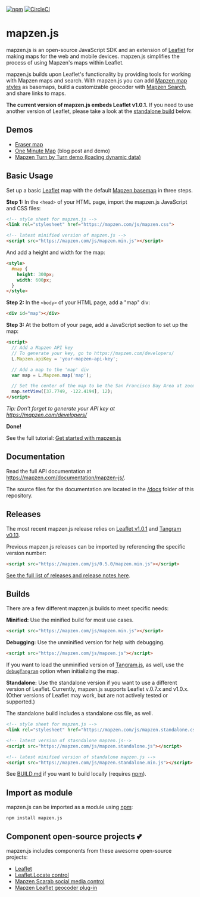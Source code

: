 [![npm](https://img.shields.io/npm/v/mapzen.js.svg)](https://www.npmjs.com/package/mapzen.js)
[![CircleCI](https://img.shields.io/circleci/project/github/mapzen/mapzen.js.svg)](https://circleci.com/gh/mapzen/mapzen.js)

# mapzen.js

mapzen.js is an open-source JavaScript SDK and an extension of [Leaflet](http://leafletjs.com/) for making maps for the web and mobile devices. mapzen.js simplifies the process of using Mapzen's maps within Leaflet.

mapzen.js builds upon Leaflet's functionality by providing tools for working with Mapzen maps and search. With mapzen.js you can add [Mapzen map styles](https://mapzen.com/products/maps/) as basemaps, build a customizable geocoder with [Mapzen Search](https://mapzen.com/products/search/), and share links to maps.

**The current version of mapzen.js embeds Leaflet v1.0.1.** If you need to use another version of Leaflet, please take a look at the [standalone build](#builds) below.


## Demos

- [Eraser map](https://erasermap.com/map/)
- [One Minute Map](https://mapzen.com/blog/one-minute-map/) (blog post and demo)
- [Mapzen Turn by Turn demo (loading dynamic data)](http://mapzen.github.io/lrm-mapzen/tangram-route.html)

## Basic Usage

Set up a basic [Leaflet](http://leafletjs.com/) map with the default [Mapzen basemap](https://mapzen.com/documentation/cartography/styles/) in three steps.

**Step 1:**  In the `<head>` of your HTML page, import the mapzen.js JavaScript and CSS files:

 ```html
<!-- style sheet for mapzen.js -->
<link rel="stylesheet" href="https://mapzen.com/js/mapzen.css">

<!-- latest minified version of mapzen.js -->
<script src="https://mapzen.com/js/mapzen.min.js"></script>
 ```

And add a height and width for the map:

```html
<style>
  #map {
    height: 300px;
    width: 600px;
  }
</style>
```

**Step 2:** In the `<body>` of your HTML page, add a "map" div:

```html
<div id="map"></div>
```


**Step 3:** At the bottom of your page, add a JavaScript section to set up the map:

```html
<script>
  // Add a Mapzen API key
  // To generate your key, go to https://mapzen.com/developers/
  L.Mapzen.apiKey = 'your-mapzen-api-key';

  // Add a map to the 'map' div
  var map = L.Mapzen.map('map');

  // Set the center of the map to be the San Francisco Bay Area at zoom level 12
  map.setView([37.7749, -122.4194], 12);
</script>
```

_Tip: Don't forget to generate your API key at https://mapzen.com/developers/_


**Done!**

See the full tutorial: [Get started with mapzen.js](https://mapzen.com/documentation/mapzen-js/get-started/)

## Documentation

Read the full API documentation at https://mapzen.com/documentation/mapzen-js/.

The source files for the documentation are located in the [/docs](https://github.com/mapzen/mapzen.js/tree/master/docs) folder of this repository.


## Releases

The most recent mapzen.js release relies on [Leaflet v1.0.1](http://leafletjs.com/reference-1.0.0.html) and [Tangram v0.13](https://github.com/tangrams/tangram).

Previous mapzen.js releases can be imported by referencing the specific version number:

```html
<script src="https://mapzen.com/js/0.5.0/mapzen.min.js"></script>
```

[See the full list of releases and release notes here](https://github.com/mapzen/mapzen.js/releases).

## Builds

There are a few different mapzen.js builds to meet specific needs:

**Minified:**  Use the minified build for most use cases.

```html
<script src="https://mapzen.com/js/mapzen.min.js"></script>
```

**Debugging:**  Use the unminified version for help with debugging.

```html
<script src="https://mapzen.com/js/mapzen.js"></script>
```

If you want to load the unminified version of [Tangram.js](https://github.com/tangrams/tangram), as well, use the [`debugTangram`](https://mapzen.com/documentation/mapzen-js/api-reference/#options) option when initializing the map.

**Standalone:** Use the standalone version if you want to use a different version of Leaflet.  Currently, mapzen.js supports Leaflet v.0.7.x and v1.0.x. (Other versions of Leaflet may work, but are not actively tested or supported.)

The standalone build includes a standalone css file, as well.

```html
<!-- style sheet for mapzen.js -->
<link rel="stylesheet" href="https://mapzen.com/js/mapzen.standalone.css">

<!-- latest version of stasndalone mapzen.js-->
<script src="https://mapzen.com/js/mapzen.standalone.js"></script>

<!-- latest minified version of standalone mapzen.js -->
<script src="https://mapzen.com/js/mapzen.standalone.min.js"></script>
```

See [BUILD.md](BUILD.md) if you want to build locally (requires [npm](https://www.npmjs.com)).

## Import as module

mapzen.js can be imported as a module using [npm](https://www.npmjs.com):

```
npm install mapzen.js
```

## Component open-source projects 💕

mapzen.js includes components from these awesome open-source projects:

- [Leaflet](http://leafletjs.com/)
- [Leaflet.Locate control](https://github.com/domoritz/leaflet-locatecontrol)
- [Mapzen Scarab social media control](https://github.com/mapzen/scarab/tree/master/src/components/bug)
- [Mapzen Leaflet geocoder plug-in](https://github.com/mapzen/leaflet-geocoder)


